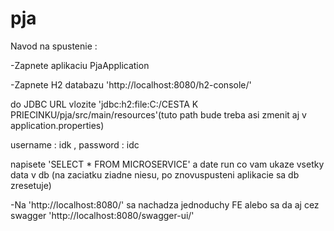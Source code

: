 # pja
Navod na spustenie :

-Zapnete aplikaciu PjaApplication

-Zapnete H2 databazu 'http://localhost:8080/h2-console/'
 
do JDBC URL vlozite  'jdbc:h2:file:C:/CESTA K PRIECINKU/pja/src/main/resources'(tuto path bude treba asi zmenit aj v application.properties)
 
username : idk , password : idc 
 
napisete 'SELECT * FROM MICROSERVICE' a date run co vam ukaze vsetky data v db (na zaciatku ziadne niesu, po znovuspusteni aplikacie sa db zresetuje)

-Na 'http://localhost:8080/' sa nachadza jednoduchy FE alebo sa da aj cez swagger 'http://localhost:8080/swagger-ui/'
